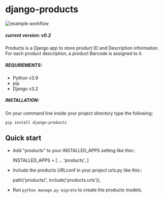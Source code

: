 # django-products

![example workflow](https://github.com/juansantosgomez/django-products/actions/workflows/python-publish.yml/badge.svg)

##### current version: v0.2

Products is a Django app to store product ID and Description information. For each product description, a product Barcode is assigned to it.

##### REQUIREMENTS:

- Python v3.9
- pip
- Django v3.2

##### INSTALLATION:

On your command line inside your project directory type the following:

```
pip install django-products
```

## Quick start

- Add "products" to your INSTALLED_APPS setting like this::

  INSTALLED_APPS = [
  ...
  'products',
  ]

- Include the products URLconf in your project urls.py like this::

  path('products/', include('products.urls')),

- Run `python manage.py migrate` to create the products models.
